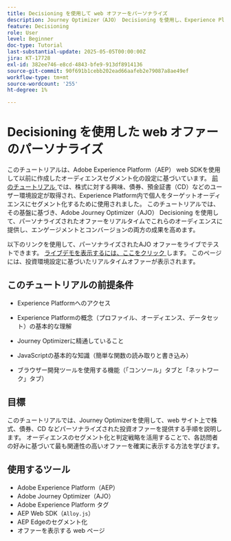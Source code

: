 ```yaml
---
title: Decisioning を使用して web オファーをパーソナライズ
description: Journey Optimizer（AJO） Decisioning を使用し、Experience Platform（AEP）に組み込まれたオーディエンスセグメント化を活用して、パーソナライズされたオファーを web ページで提供する方法を説明します。
feature: Decisioning
role: User
level: Beginner
doc-type: Tutorial
last-substantial-update: 2025-05-05T00:00:00Z
jira: KT-17728
exl-id: 382ee746-e8cd-4843-bfe9-913df8914136
source-git-commit: 90f691b1cebb202ead66aafeb2e79087a8ae49ef
workflow-type: tm+mt
source-wordcount: '255'
ht-degree: 1%

---
```


# Decisioning を使用した web オファーのパーソナライズ

このチュートリアルは、Adobe Experience Platform（AEP） web SDKを使用して以前に作成したオーディエンスセグメント化の設定に基づいています。 [ 前のチュートリアル ](https://experienceleague.adobe.com/en/docs/journey-optimizer-learn/create-audiences-using-web-sdk/introduction) では、株式に対する興味、債券、預金証書（CD）などのユーザー環境設定が取得され、Experience Platform内で個人をターゲットオーディエンスにセグメント化するために使用されました。 このチュートリアルでは、その基盤に基づき、Adobe Journey Optimizer（AJO） Decisioning を使用して、パーソナライズされたオファーをリアルタイムでこれらのオーディエンスに提供し、エンゲージメントとコンバージョンの両方の成果を高めます。

以下のリンクを使用して、パーソナライズされたAJO オファーをライブでテストできます。
[ ライブデモを表示するには、ここをクリック ](https://gbedekar489.github.io/finwise/welcome.html) します。 このページには、投資環境設定に基づいたリアルタイムオファーが表示されます。

## このチュートリアルの前提条件

* Experience Platformへのアクセス

* Experience Platformの概念（プロファイル、オーディエンス、データセット）の基本的な理解

* Journey Optimizerに精通していること

* JavaScriptの基本的な知識（簡単な関数の読み取りと書き込み）

* ブラウザー開発ツールを使用する機能（「コンソール」タブと「ネットワーク」タブ）


## 目標

このチュートリアルでは、Journey Optimizerを使用して、web サイト上で株式、債券、CD などパーソナライズされた投資オファーを提供する手順を説明します。 オーディエンスのセグメント化と判定戦略を活用することで、各訪問者の好みに基づいて最も関連性の高いオファーを確実に表示する方法を学びます。

## 使用するツール

* Adobe Experience Platform（AEP）
* Adobe Journey Optimizer（AJO）
* Adobe Experience Platform タグ
* AEP Web SDK（`Alloy.js`）
* AEP Edgeのセグメント化
* オファーを表示する web ページ
